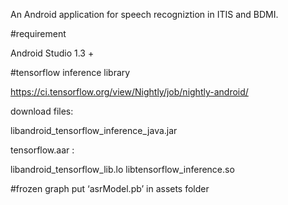An Android application for speech recogniztion in ITIS and BDMI. 

#requirement

Android Studio 1.3 +

#tensorflow inference library

https://ci.tensorflow.org/view/Nightly/job/nightly-android/

download files:

libandroid_tensorflow_inference_java.jar

tensorflow.aar : 

libandroid_tensorflow_lib.lo
libtensorflow_inference.so


#frozen graph
put ‘asrModel.pb’ in assets folder


